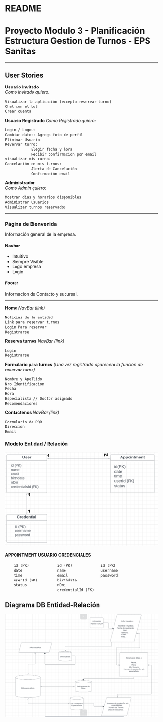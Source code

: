 # README

<h1>Proyecto Modulo 3 - Planificación Estructura Gestion de Turnos - EPS Sanitas</h1>

--------------------------------------------------------

##

<h2>User Stories</h2>

**Usuario Invitado**	
*Como invitado quiero:*
```
Visualizar la aplicación (excepto reservar turno)
Chat con el bot	
Crear cuenta
```

**Usuario Registrado** 
*Como Registrado quiero:*
``` 
Login / Logout
Cambiar datos: Agrega foto de perfil
Eliminar Usuario
Revervar turno: 
            Elegir fecha y hora
            Recibir confirmacion por email
Visualizar mis turnos 
Cancelación de mis turnos: 
            Alerta de Cancelación
            Confirmación email
```
                    
                   
**Administrador**	
*Como Admin quiero:*
```
Mostrar dias y horarios disponibles
Administrar Usuarios
Visualizar turnos reservados
```
--------------------------------------------------------------

<h3>Página de Bienvenida</h3> Información general de la empresa.
<h4>Navbar</h4> 

- Intuitivo
- Siempre Visible
- Logo empresa
- Login

<h4>Footer</h4> Informacion de Contacto y sucursal.

-------------------------------------------------------------


**Home**
*NavBar (link)*
```
Noticias de la entidad 	
Link para reservar turnos 	
Login Para reservar
Registrarse
```

**Reserva turnos**
*NavBar (link)*
```
Login 	
Registrarse	
```

**Formulario para turnos**
*(Una vez registrado aparecera la función de reservar turno)*
```
Nombre y Apellido	
Nro Identificacion	
Fecha	
Hora	
Especialista // Doctor asignado	
Recomendaciones	
```

**Contactenos**
*NavBar (link)*
```
Formulario de PQR	
Direccion 	
Email
```


### Modelo Entidad / Relación

![DBRelaciones](./assets/DB%20Relaciones.png)

#### APPOINTMENT	        USUARIO		        CREDENCIALES
        id (PK)		        id (PK)		        id (PK)
        date		        name		        username
        time		        email		        password
        userId (FK)	        birthdate		
		status              nDni
                            credentialId (FK)


## Diagrama DB Entidad-Relación
![DBDiagram](./assets/DB%20Diagram.png)

